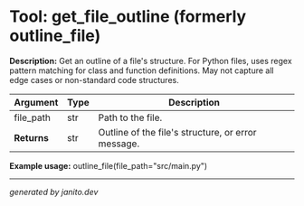 # Tool: get_file_outline (formerly outline_file)

**Description:**
Get an outline of a file's structure. For Python files, uses regex pattern matching for class and function definitions. May not capture all edge cases or non-standard code structures.

| Argument   | Type | Description |
|------------|------|-------------|
| file_path  | str  | Path to the file. |
| **Returns**| str  | Outline of the file's structure, or error message. |

**Example usage:**
outline_file(file_path="src/main.py")

---
_generated by janito.dev_